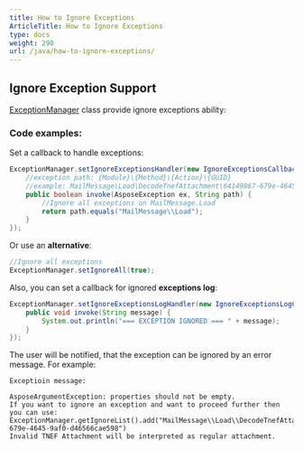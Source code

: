 ```yaml
---
title: How to Ignore Exceptions
ArticleTitle: How to Ignore Exceptions
type: docs
weight: 290
url: /java/how-to-ignore-exceptions/
---
```



## **Ignore Exception Support**
[ExceptionManager](https://apireference.aspose.com/email/java/com.aspose.email/ExceptionManager) class provide ignore exceptions ability:

### **Code examples:**

Set a callback to handle exceptions:
~~~java
ExceptionManager.setIgnoreExceptionsHandler(new IgnoreExceptionsCallback() {
    //exception path: {Module}\{Method}\{Action}\{GUID}
    //example: MailMessage\Load\DecodeTnefAttachment\64149867-679e-4645-9af0-d46566cae598
    public boolean invoke(AsposeException ex, String path) {
        //Ignore all exceptions on MailMessage.Load
        return path.equals("MailMessage\\Load");
    }
});
~~~

Or use an **alternative**:
~~~java
//Ignore all exceptions
ExceptionManager.setIgnoreAll(true);
~~~

Also, you can set a callback for ignored **exceptions log**:
~~~java
ExceptionManager.setIgnoreExceptionsLogHandler(new IgnoreExceptionsLogCallback() {
    public void invoke(String message) {
        System.out.println("=== EXCEPTION IGNORED === " + message);
    }
});
~~~

The user will be notified, that the exception can be ignored by an error message. For example:
~~~
Exceptioin message:

AsposeArgumentException: properties should not be empty.
If you want to ignore an exception and want to proceed further then you can use:
ExceptionManager.getIgnoreList().add("MailMessage\\Load\\DecodeTnefAttachment\\64149867-679e-4645-9af0-d46566cae598")
Invalid TNEF Attachment will be interpreted as regular attachment.
~~~
